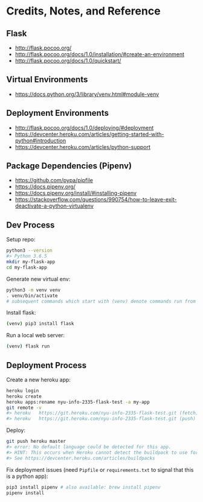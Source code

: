 # Credits, Notes, and Reference

## Flask

  + http://flask.pocoo.org/
  + http://flask.pocoo.org/docs/1.0/installation/#create-an-environment
  + http://flask.pocoo.org/docs/1.0/quickstart/

## Virtual Environments

  + https://docs.python.org/3/library/venv.html#module-venv

## Deployment Environments

  + http://flask.pocoo.org/docs/1.0/deploying/#deployment
  + https://devcenter.heroku.com/articles/getting-started-with-python#introduction
  + https://devcenter.heroku.com/articles/python-support

## Package Dependencies (Pipenv)

  + https://github.com/pypa/pipfile
  + https://docs.pipenv.org/
  + https://docs.pipenv.org/install/#installing-pipenv
  + https://stackoverflow.com/questions/990754/how-to-leave-exit-deactivate-a-python-virtualenv







## Dev Process

Setup repo:

```sh
python3 --version
#> Python 3.6.5
mkdir my-flask-app
cd my-flask-app
```

Generate new virtual env:

```sh
python3 -m venv venv
. venv/bin/activate
# subsequent commands which start with (venv) denote commands run from inside the virtual env.
```

Install flask:

```sh
(venv) pip3 install flask
```

Run a local web server:

```sh
(venv) flask run
```

## Deployment Process

Create a new heroku app:

```sh
heroku login
heroku create
heroku apps:rename nyu-info-2335-flask-test -a my-app
git remote -v
#> heroku	https://git.heroku.com/nyu-info-2335-flask-test.git (fetch)
#> heroku	https://git.heroku.com/nyu-info-2335-flask-test.git (push)
```

Deploy:

```sh
git push heroku master
#> error: No default language could be detected for this app.
#> HINT: This occurs when Heroku cannot detect the buildpack to use for this application automatically.
#> See https://devcenter.heroku.com/articles/buildpacks
```

Fix deployment issues (need `Pipfile` or `requirements.txt` to signal that this is a python app):

```sh
pip3 install pipenv # also available: brew install pipenv
pipenv install
```
